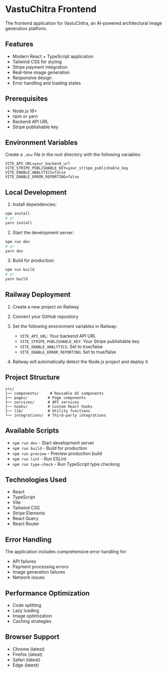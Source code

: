 # VastuChitra Frontend

The frontend application for VastuChitra, an AI-powered architectural image generation platform.

## Features

- Modern React + TypeScript application
- Tailwind CSS for styling
- Stripe payment integration
- Real-time image generation
- Responsive design
- Error handling and loading states

## Prerequisites

- Node.js 16+
- npm or yarn
- Backend API URL
- Stripe publishable key

## Environment Variables

Create a `.env` file in the root directory with the following variables:

```env
VITE_API_URL=your_backend_url
VITE_STRIPE_PUBLISHABLE_KEY=your_stripe_publishable_key
VITE_ENABLE_ANALYTICS=false
VITE_ENABLE_ERROR_REPORTING=false
```

## Local Development

1. Install dependencies:
```bash
npm install
# or
yarn install
```

2. Start the development server:
```bash
npm run dev
# or
yarn dev
```

3. Build for production:
```bash
npm run build
# or
yarn build
```

## Railway Deployment

1. Create a new project on Railway
2. Connect your GitHub repository
3. Set the following environment variables in Railway:
   - `VITE_API_URL`: Your backend API URL
   - `VITE_STRIPE_PUBLISHABLE_KEY`: Your Stripe publishable key
   - `VITE_ENABLE_ANALYTICS`: Set to true/false
   - `VITE_ENABLE_ERROR_REPORTING`: Set to true/false

4. Railway will automatically detect the Node.js project and deploy it

## Project Structure

```
src/
├── components/     # Reusable UI components
├── pages/         # Page components
├── services/      # API services
├── hooks/         # Custom React hooks
├── lib/           # Utility functions
└── integrations/  # Third-party integrations
```

## Available Scripts

- `npm run dev` - Start development server
- `npm run build` - Build for production
- `npm run preview` - Preview production build
- `npm run lint` - Run ESLint
- `npm run type-check` - Run TypeScript type checking

## Technologies Used

- React
- TypeScript
- Vite
- Tailwind CSS
- Stripe Elements
- React Query
- React Router

## Error Handling

The application includes comprehensive error handling for:
- API failures
- Payment processing errors
- Image generation failures
- Network issues

## Performance Optimization

- Code splitting
- Lazy loading
- Image optimization
- Caching strategies

## Browser Support

- Chrome (latest)
- Firefox (latest)
- Safari (latest)
- Edge (latest) 